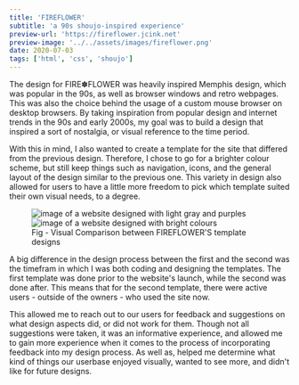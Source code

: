 ```yaml
---
title: 'FIREFLOWER'
subtitle: 'a 90s shoujo-inspired experience'
preview-url: 'https://fireflower.jcink.net'
preview-image: '../../assets/images/fireflower.png'
date: 2020-07-03
tags: ['html', 'css', 'shoujo']
---
```


The design for FIRE✽FLOWER was heavily inspired Memphis design, which was popular in the 90s, as well as browser windows and retro webpages. This was also the choice behind the usage of a custom mouse browser on desktop browsers. By taking inspiration from popular design and internet trends in the 90s and early 2000s, my goal was to build a design that inspired a sort of nostalgia, or visual reference to the time period.

With this in mind, I also wanted to create a template for the site that differed from the previous design. Therefore, I chose to go for a brighter colour scheme, but still keep things such as navigation, icons, and the general layout of the design similar to the previous one. This variety in design also allowed for users to have a little more freedom to pick which template suited their own visual needs, to a degree.

<figure>
    <img src="./assets/images/fireflower/fireflower-old.png" alt="image of a website designed with light gray and purples" />
    <img src="./assets/images/fireflower/fireflower-old-2.png" alt="image of a website designed with bright colours" />
    <figcaption>Fig - Visual Comparison between FIREFLOWER'S template designs</figcaption>
</figure>

A big difference in the design process between the first and the second was the timefram in which I was both coding and designing the templates. The first template was done prior to the website's launch, while the second was done after. This means that for the second template, there were active users - outside of the owners - who used the site now.

This allowed me to reach out to our users for feedback and suggestions on what design aspects did, or did not work for them. Though not all suggestions were taken, it was an informative experience, and allowed me to gain more experience when it comes to the process of incorporating feedback into my design process. As well as, helped me determine what kind of things our userbase enjoyed visually, wanted to see more, and didn't like for future designs.